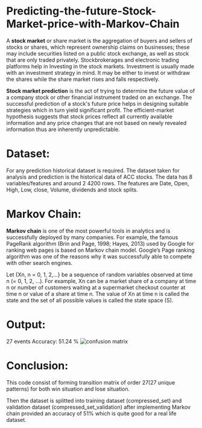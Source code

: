# Predicting-the-future-Stock-Market-price-with-Markov-Chain

  A **stock market** or share market is the aggregation of buyers and sellers of stocks or 
  shares, which represent ownership claims on businesses; these may include securities listed 
  on a public stock exchange, as well as stock that are only traded privately. 
  Stockbrokerages and electronic trading platforms help in Investing in the stock markets. 
  Investment is usually made with an investment strategy in mind. It may be either to invest or 
  withdraw the shares while the share market rises and falls respectively.

  **Stock market prediction** is the act of trying to determine the future value of a 
company stock or other financial instrument traded on an exchange. The successful 
prediction of a stock's future price helps in designing suitable strategies which in turn yield 
significant profit. The efficient-market hypothesis suggests that stock prices reflect all 
currently available information and any price changes that are not based on newly revealed 
information thus are inherently unpredictable.

# **Dataset:**

  For any prediction historical dataset is required. The dataset taken for analysis and 
prediction is the historical data of ACC stocks. The data has 8 variables/features and around 2
4200 rows. The features are Date, Open, High, Low, close, Volume, dividends and stock 
splits.

# **Markov Chain:**

**Markov chain** is one of the most powerful tools in analytics and is successfully 
deployed by many companies. For example, the famous PageRank algorithm (Brin and Page, 
1998; Hayes, 2013) used by Google for ranking web pages is based on Markov chain model. 
Google’s Page ranking algorithm was one of the reasons why it was successfully able to 
compete with other search engines.

Let {Xn, n = 0, 1, 2,…} be a sequence of random variables observed at time n (= 0, 1, 2, …). 
For example, Xn can be a market share of a company at time n or number of customers 
waiting at a supermarket checkout counter at time n or value of a share at time n. The value 
of Xn at time n is called the state and the set of all possible values is called the state space 
(S).

# Output:
27 events
Accuracy: 51.24 %
![confusion matrix](https://user-images.githubusercontent.com/47297271/117461924-bbad7280-af6b-11eb-866b-bc5abc463f64.png)

# Conclusion:

This code consist of forming transition matrix of order 27(27 unique patterns) for both 
win situation and lose situation.

Then the dataset is splitted into training dataset (compressed_set) and validation 
dataset (compressed_set_validation) after implementing Markov chain provided an accuracy 
of 51% which is quite good for a real life dataset.






